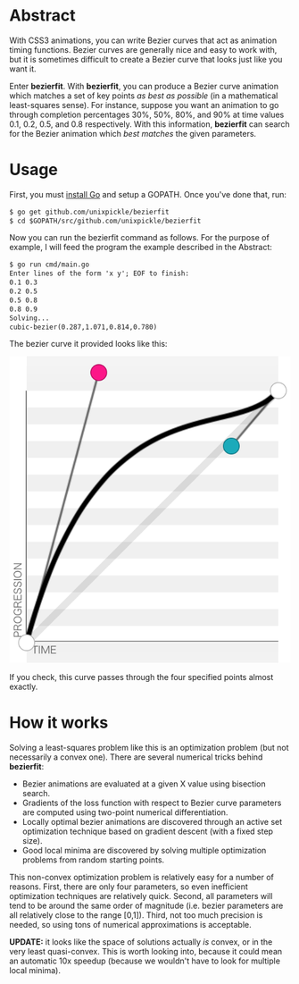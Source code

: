 # Abstract

With CSS3 animations, you can write Bezier curves that act as animation timing functions. Bezier curves are generally nice and easy to work with, but it is sometimes difficult to create a Bezier curve that looks just like you want it.

Enter **bezierfit**. With **bezierfit**, you can produce a Bezier curve animation which matches a set of key points *as best as possible* (in a mathematical least-squares sense). For instance, suppose you want an animation to go through completion percentages 30%, 50%, 80%, and 90% at time values 0.1, 0.2, 0.5, and 0.8 respectively. With this information, **bezierfit** can search for the Bezier animation which *best matches* the given parameters.

# Usage

First, you must [install Go](https://golang.org/doc/install) and setup a GOPATH. Once you've done that, run:

```
$ go get github.com/unixpickle/bezierfit
$ cd $GOPATH/src/github.com/unixpickle/bezierfit
```

Now you can run the bezierfit command as follows. For the purpose of example, I will feed the program the example described in the Abstract:

```
$ go run cmd/main.go
Enter lines of the form 'x y'; EOF to finish:
0.1 0.3
0.2 0.5
0.5 0.8
0.8 0.9
Solving...
cubic-bezier(0.287,1.071,0.814,0.780)
```

The bezier curve it provided looks like this:

![Demo Bezier curve](demo_success.png)

If you check, this curve passes through the four specified points almost exactly.

# How it works

Solving a least-squares problem like this is an optimization problem (but not necessarily a convex one). There are several numerical tricks behind **bezierfit**:

 * Bezier animations are evaluated at a given X value using bisection search.
 * Gradients of the loss function with respect to Bezier curve parameters are computed using two-point numerical differentiation.
 * Locally optimal bezier animations are discovered through an active set optimization technique based on gradient descent (with a fixed step size).
 * Good local minima are discovered by solving multiple optimization problems from random starting points.

This non-convex optimization problem is relatively easy for a number of reasons. First, there are only four parameters, so even inefficient optimization techniques are relatively quick. Second, all parameters will tend to be around the same order of magnitude (i.e. bezier parameters are all relatively close to the range [0,1]). Third, not too much precision is needed, so using tons of numerical approximations is acceptable.

**UPDATE:** it looks like the space of solutions actually *is* convex, or in the very least quasi-convex. This is worth looking into, because it could mean an automatic 10x speedup (because we wouldn't have to look for multiple local minima).
